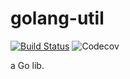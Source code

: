 # golang-util #

[![Build Status](https://app.travis-ci.com/yixy/golang-util.svg?branch=main)](https://app.travis-ci.com/yixy/golang-util)
![Codecov](https://img.shields.io/codecov/c/github/yixy/golang-util)

a Go lib.